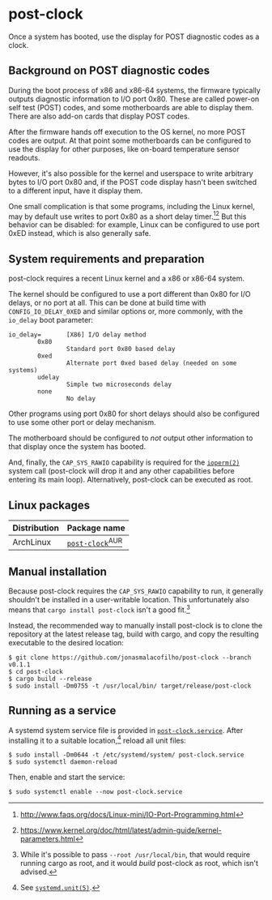 # post-clock

Once a system has booted, use the display for POST diagnostic codes as a clock.

## Background on POST diagnostic codes

During the boot process of x86 and x86-64 systems, the firmware typically outputs diagnostic
information to I/O port 0x80. These are called power-on self test (POST) codes, and some
motherboards are able to display them. There are also add-on cards that display POST codes.

After the firmware hands off execution to the OS kernel, no more POST codes are output. At that
point some motherboards can be configured to use the display for other purposes, like on-board
temperature sensor readouts.

However, it's also possible for the kernel and userspace to write arbitrary bytes to I/O port 0x80
and, if the POST code display hasn't been switched to a different input, have it display them.

One small complication is that some programs, including the Linux kernel, may by default use writes
to port 0x80 as a short delay timer.[^1][^2] But this behavior can be disabled: for example, Linux
can be configured to use port 0xED instead, which is also generally safe.

## System requirements and preparation

post-clock requires a recent Linux kernel and a x86 or x86-64 system.

The kernel should be configured to use a port different than 0x80 for I/O delays, or no port at all.
This can be done at build time with `CONFIG_IO_DELAY_0XED` and similar options or, more commonly,
with the `io_delay` boot parameter:

```
io_delay=       [X86] I/O delay method
        0x80
                Standard port 0x80 based delay
        0xed
                Alternate port 0xed based delay (needed on some systems)
        udelay
                Simple two microseconds delay
        none
                No delay
```

Other programs using port 0x80 for short delays should also be configured to use some other port or
delay mechanism.

The motherboard should be configured to _not_ output other information to that display once the
system has booted.

And, finally, the `CAP_SYS_RAWIO` capability is required for the [`ioperm(2)`][man:ioperm] system
call (post-clock will drop it and any other capabilities before entering its main loop).
Alternatively, post-clock can be executed as root.

## Linux packages

| Distribution | Package name |
| :-- | :-- |
| ArchLinux | [`post-clock`<sup>AUR</sup>][pkg:aur] |

## Manual installation

Because post-clock requires the `CAP_SYS_RAWIO` capability to run, it generally shouldn't be
installed in a user-writable location. This unfortunately also means that `cargo install post-clock`
isn't a good fit.[^3]

Instead, the recommended way to manually install post-clock is to clone the repository at the latest
release tag, build with cargo, and copy the resulting executable to the desired location:

```
$ git clone https://github.com/jonasmalacofilho/post-clock --branch v0.1.1
$ cd post-clock
$ cargo build --release
$ sudo install -Dm0755 -t /usr/local/bin/ target/release/post-clock
```

## Running as a service

A systemd system service file is provided in [`post-clock.service`][.service]. After installing it
to a suitable location,[^4] reload all unit files:

```
$ sudo install -Dm0644 -t /etc/systemd/system/ post-clock.service
$ sudo systemctl daemon-reload
```

Then, enable and start the service:

```
$ sudo systemctl enable --now post-clock.service
```

[^1]: http://www.faqs.org/docs/Linux-mini/IO-Port-Programming.html

[^2]: https://www.kernel.org/doc/html/latest/admin-guide/kernel-parameters.html

[^3]: While it's possible to pass `--root /usr/local/bin`, that would require running cargo as root,
  and it would _build_ post-clock as root, which isn't advised.

[^4]: See [`systemd.unit(5)`][man:systemd.unit].

[.service]: https://github.com/jonasmalacofilho/post-clock/blob/main/post-clock.service
[man:ioperm]: https://man7.org/linux/man-pages/man2/ioperm.2.html
[man:systemd.unit]: https://man7.org/linux/man-pages/man5/systemd.unit.5.html
[pkg:aur]: https://aur.archlinux.org/packages/post-clock
